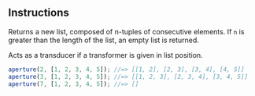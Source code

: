 ## Instructions

Returns a new list, composed of n-tuples of consecutive elements. If `n` is
greater than the length of the list, an empty list is returned.

Acts as a transducer if a transformer is given in list position.

```js
aperture(2, [1, 2, 3, 4, 5]); //=> [[1, 2], [2, 3], [3, 4], [4, 5]]
aperture(3, [1, 2, 3, 4, 5]); //=> [[1, 2, 3], [2, 3, 4], [3, 4, 5]]
aperture(7, [1, 2, 3, 4, 5]); //=> []
```
